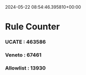 2024-05-22 08:54:46.395810+00:00
# Rule Counter 
 ### UCATE : 463586

 ### Veneto : 67461

 ### Allowlist : 13930